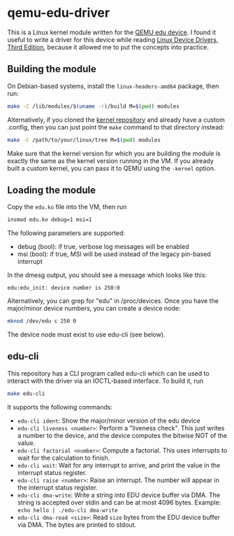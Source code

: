 # qemu-edu-driver
This is a Linux kernel module written for the [QEMU edu device](https://www.qemu.org/docs/master/specs/edu.html).
I found it useful to write a driver for this device while reading
[Linux Device Drivers, Third Edition](https://lwn.net/Kernel/LDD3/), because
it allowed me to put the concepts into practice.

## Building the module
On Debian-based systems, install the `linux-headers-amd64` package, then run:
```bash
make -C /lib/modules/$(uname -r)/build M=$(pwd) modules
```

Alternatively, if you cloned the [kernel repository](https://git.kernel.org/pub/scm/linux/kernel/git/torvalds/linux.git)
and already have a custom .config, then you can just point the `make` command
to that directory instead:
```bash
make -C /path/to/your/linux/tree M=$(pwd) modules
```

Make sure that the kernel version for which you are building the module is
exactly the same as the kernel version running in the VM. If you already
built a custom kernel, you can pass it to QEMU using the `-kernel` option.

## Loading the module
Copy the `edu.ko` file into the VM, then run
```bash
insmod edu.ko debug=1 msi=1
```
The following parameters are supported:
* debug (bool): if true, verbose log messages will be enabled
* msi (bool): if true, MSI will be used instead of the legacy pin-based interrupt

In the dmesg output, you should see a message which looks like this:
```
edu:edu_init: device number is 250:0
```

Alternatively, you can grep for "edu" in /proc/devices. Once you have the major/minor
device numbers, you can create a device node:
```bash
mknod /dev/edu c 250 0
```
The device node must exist to use edu-cli (see below).

## edu-cli
This repository has a CLI program called edu-cli which can be used to interact with
the driver via an IOCTL-based interface. To build it, run
```bash
make edu-cli
```

It supports the following commands:
* `edu-cli ident`: Show the major/minor version of the edu device
* `edu-cli liveness <number>`: Perform a "liveness check". This just writes a
  number to the device, and the device computes the bitwise NOT of the value.
* `edu-cli factorial <number>`: Compute a factorial. This uses interrupts to
  wait for the calculation to finish.
* `edu-cli wait`: Wait for any interrupt to arrive, and print the value in the
  interrupt status register.
* `edu-cli raise <number>`: Raise an interrupt. The number will appear in the
  interrupt status register.
* `edu-cli dma-write`: Write a string into EDU device buffer via DMA. The
  string is accepted over stdin and can be at most 4096 bytes. Example:
  `echo hello | ./edu-cli dma-write`
* `edu-cli dma-read <size>`: Read `size` bytes from the EDU device buffer via
  DMA. The bytes are printed to stdout.
